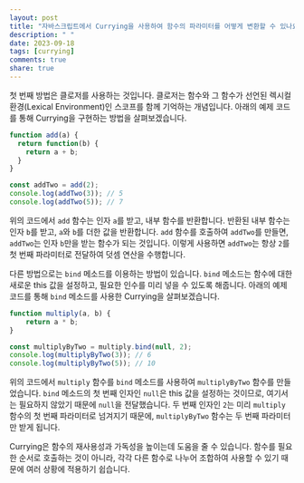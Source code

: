 ```yaml
---
layout: post
title: "자바스크립트에서 Currying을 사용하여 함수의 파라미터를 어떻게 변환할 수 있나요?"
description: " "
date: 2023-09-18
tags: [currying]
comments: true
share: true
---
```


첫 번째 방법은 클로저를 사용하는 것입니다. 클로저는 함수와 그 함수가 선언된 렉시컬 환경(Lexical Environment)인 스코프를 함께 기억하는 개념입니다. 아래의 예제 코드를 통해 Currying을 구현하는 방법을 살펴보겠습니다.

```javascript
function add(a) {
  return function(b) {
    return a + b;
  }
}

const addTwo = add(2);
console.log(addTwo(3)); // 5
console.log(addTwo(5)); // 7
```

위의 코드에서 `add` 함수는 인자 `a`를 받고, 내부 함수를 반환합니다. 반환된 내부 함수는 인자 `b`를 받고, `a`와 `b`를 더한 값을 반환합니다. `add` 함수를 호출하여 `addTwo`를 만들면, `addTwo`는 인자 `b`만을 받는 함수가 되는 것입니다. 이렇게 사용하면 `addTwo`는 항상 `2`를 첫 번째 파라미터로 전달하여 덧셈 연산을 수행합니다.

다른 방법으로는 `bind` 메소드를 이용하는 방법이 있습니다. `bind` 메소드는 함수에 대한 새로운 this 값을 설정하고, 필요한 인수를 미리 넣을 수 있도록 해줍니다. 아래의 예제 코드를 통해 `bind` 메소드를 사용한 Currying을 살펴보겠습니다.

```javascript
function multiply(a, b) {
    return a * b;
}

const multiplyByTwo = multiply.bind(null, 2);
console.log(multiplyByTwo(3)); // 6
console.log(multiplyByTwo(5)); // 10
```

위의 코드에서 `multiply` 함수를 `bind` 메소드를 사용하여 `multiplyByTwo` 함수를 만들었습니다. `bind` 메소드의 첫 번째 인자인 `null`은 this 값을 설정하는 것이므로, 여기서는 필요하지 않았기 때문에 `null`을 전달했습니다. 두 번째 인자인 `2`는 미리 `multiply` 함수의 첫 번째 파라미터로 넘겨지기 때문에, `multiplyByTwo` 함수는 두 번째 파라미터만 받게 됩니다.

Currying은 함수의 재사용성과 가독성을 높이는데 도움을 줄 수 있습니다. 함수를 필요한 순서로 호출하는 것이 아니라, 각각 다른 함수로 나누어 조합하여 사용할 수 있기 때문에 여러 상황에 적용하기 쉽습니다.